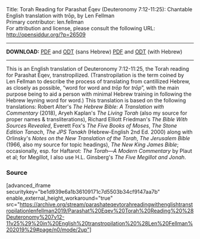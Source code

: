 <html>
<head></head>
<body>
Title: Torah Reading for Parashat Éqev (Deuteronomy 7:12-11:25): Chantable English translation with trōp, by Len Fellman<br />
Primary contributor: len.fellman<br />
For attribution and license, please consult the following URL: <a href="http://opensiddur.org/?p=26509">http://opensiddur.org/?p=26509</a>
<p />
<hr />

<strong>DOWNLOAD:</strong> 
<a href="https://archive.org/download/parashateqevtorahreadingwithenglishtranstropilationlenfellman2019/Parashat%20Eqev%20Torah%20Reading%20%28Deuteronomy%207v12-11v25%29%20in%20English%20transtropilation%20%28Len%20Fellman%202019%29%20-%20english%20only.pdf">PDF</a> and <a href="https://archive.org/download/parashateqevtorahreadingwithenglishtranstropilationlenfellman2019/Parashat%20Eqev%20Torah%20Reading%20%28Deuteronomy%207v12-11v25%29%20in%20English%20transtropilation%20%28Len%20Fellman%202019%29%20-%20english%20only.odt">ODT</a> (sans Hebrew) 
<a href="https://archive.org/download/parashateqevtorahreadingwithenglishtranstropilationlenfellman2019/Parashat%20Eqev%20Torah%20Reading%20%28Deuteronomy%207v12-11v25%29%20in%20English%20transtropilation%20%28Len%20Fellman%202019%29.pdf">PDF</a> and <a href="https://archive.org/download/parashateqevtorahreadingwithenglishtranstropilationlenfellman2019/Parashat%20Eqev%20Torah%20Reading%20%28Deuteronomy%207v12-11v25%29%20in%20English%20transtropilation%20%28Len%20Fellman%202019%29.odt">ODT</a> (with Hebrew)

<hr />

This is an English translation of Deuteronomy 7:12-11:25, the Torah reading for Parashat Éqev, transtropilized. (Transtropilation is the term coined by Len Fellman to describe the process of translating from cantillized Hebrew, as closely as possible, “word for word and <em>trōp</em> for <em>trōp</em>”, with the main purpose being to aid a person with minimal Hebrew training in following the Hebrew leyning word for word.) This translation is based on the following translations: Robert Alter's <em>The Hebrew Bible: A Translation with Commentary</em> (2018), Aryeh Kaplan's <em>The Living Torah</em> (also my source for proper names &amp; transliterations), Richard Elliott Friedman's <em>The Bible With Sources Revealed</em>, Everett Fox's <em>The Five Books of Moses</em>, <em>The Stone Edition Tanach</em>, <em>The JPS Tanakh</em> (Hebrew-English 2nd Ed. 2000) along with Orlinsky's <em>Notes on the New Translation of the Torah</em>, <em>The Jerusalem Bible</em> (1966, also my source for topic headings), <em>The New King James Bible</em>; occasionally, esp. for Haftarot: <em>The Torah—A Modern Commentary</em> by Plaut et al; for Megillot, I also use H.L. Ginsberg's <em>The Five Megillot and Jonah</em>.

<h3>Source</h3>

[advanced_iframe securitykey="be1d939e6a1b36109171c7d5503b34cf9147aa7b" enable_external_height_workaround="true" src="https://archive.org/stream/parashateqevtorahreadingwithenglishtranstropilationlenfellman2019/Parashat%20Eqev%20Torah%20Reading%20%28Deuteronomy%207v12-11v25%29%20in%20English%20transtropilation%20%28Len%20Fellman%202019%29#page/n0/mode/2up"]
</body>
</html>